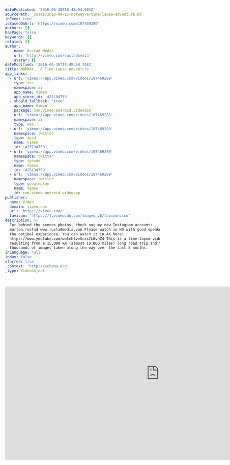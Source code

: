 ```yaml
---
datePublished: '2016-06-30T18:48:54.905Z'
sourcePath: _posts/2016-04-15-norway-a-time-lapse-adventure.md
inFeed: true
isBasedOnUrl: 'https://vimeo.com/107469289'
authors: []
hasPage: false
keywords: []
related: []
author:
  - name: Rustad Media
    url: 'http://vimeo.com/rustadmedia'
    avatar: {}
dateModified: '2016-06-30T18:48:54.708Z'
title: NORWAY - A Time-Lapse Adventure
app_links:
  - url: 'vimeo://app.vimeo.com/videos/107469289'
    type: ios
    namespace: ai
    app_name: Vimeo
    app_store_id: '425194759'
  - should_fallback: 'true'
    app_name: Vimeo
    package: com.vimeo.android.videoapp
    url: 'vimeo://app.vimeo.com/videos/107469289'
    namespace: ai
    type: web
  - url: 'vimeo://app.vimeo.com/videos/107469289'
    namespace: twitter
    type: ipad
    name: Vimeo
    id: '425194759'
  - url: 'vimeo://app.vimeo.com/videos/107469289'
    namespace: twitter
    type: iphone
    name: Vimeo
    id: '425194759'
  - url: 'vimeo://app.vimeo.com/videos/107469289'
    namespace: twitter
    type: googleplay
    name: Vimeo
    id: com.vimeo.android.videoapp
publisher:
  name: Vimeo
  domain: vimeo.com
  url: 'https://vimeo.com/'
  favicon: 'https://f.vimeocdn.com/images_v6/favicon.ico'
description: >-
  For behind the scenes photos, check out my new Instagram account:
  morten.rustad www.rustadmedia.com Please watch in HD with good speakers for
  the optimal experience. You can watch it in 4K here:
  https://www.youtube.com/watch?v=Scxs7L0vhZ4 This is a time-lapse video
  resulting from a 15,000 km (almost 10,000 miles) long road trip and tens of
  thousands of images taken along the way over the last 5 months.
inLanguage: null
inNav: false
starred: true
_context: 'http://schema.org'
_type: VideoObject

---
```

<iframe src="https://cdn.embedly.com/widgets/media.html?src=https%3A%2F%2Fplayer.vimeo.com%2Fvideo%2F107469289&amp;url=https%3A%2F%2Fvimeo.com%2F107469289&amp;image=http%3A%2F%2Fi.vimeocdn.com%2Fvideo%2F490874305_1280.jpg&amp;key=b7d04c9b404c499eba89ee7072e1c4f7&amp;type=text%2Fhtml&amp;schema=vimeo" width="1000" height="563" scrolling="no" frameborder="0" allowfullscreen="allowfullscreen" style=""></iframe>